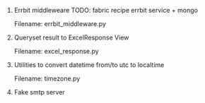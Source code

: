 1. Errbit middleweare
    TODO: fabric recipe errbit service + mongo

    Filename: errbit_middleware.py

2. Queryset result to ExcelResponse View

    Filename: excel_response.py

3. Utilities to convert datetime from/to utc to localtime

    Filename: timezone.py


4. Fake smtp server